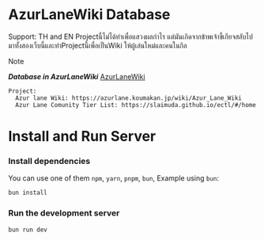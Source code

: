 
# AzurLaneWiki Database

Support: TH and EN
 Projectนี้ไม่ได้ทำเพื่อแสวงผลกำไร แต่มันเกิดจากข้าพเจ้าขี้เกียจสลับไปมาทั้งสองเว็บนี้และทำProjectนี้เพื่อเป็นWiki ให้ผู้เล่นใหม่และคนในกิล
> [!NOTE]
> ***Database in AzurLaneWiki***
[AzurLaneWiki](https://github.com/haruki46/AzurLaneWiki)
```
Project: 
  Azur lane Wiki: https://azurlane.koumakan.jp/wiki/Azur_Lane_Wiki 
  Azur Lane Comunity Tier List: https://slaimuda.github.io/ectl/#/home
```



# Install and Run Server
### Install dependencies

You can use one of them `npm`, `yarn`, `pnpm`, `bun`, Example using `bun`:

```bash
bun install
```

### Run the development server

```bash
bun run dev
```
